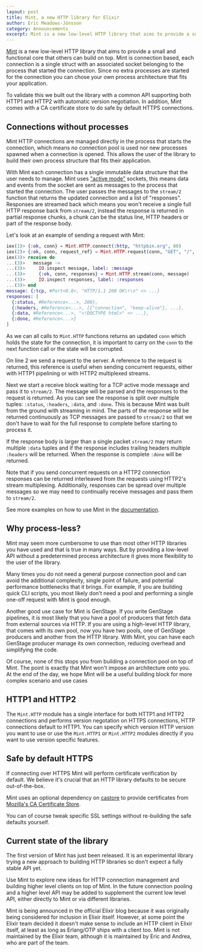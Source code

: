 ```yaml
---
layout: post
title: Mint, a new HTTP library for Elixir
author: Eric Meadows-Jönsson
category: Announcements
excerpt: Mint is a new low-level HTTP library that aims to provide a small and functional core that others can build on top.
---
```


[Mint](https://github.com/ericmj/mint) is a new low-level HTTP library that aims to provide a small and functional core that others can build on top. Mint is connection based, each connection is a single struct with an associated socket belonging to the process that started the connection. Since no extra processes are started for the connection you can chose your own process architecture that fits your application.

To validate this we built out the library with a common API supporting both HTTP1 and HTTP2 with automatic version negotiation. In addition, Mint comes with a CA certificate store to do safe by default HTTPS connections.

## Connections without processes

Mint HTTP connections are managed directly in the process that starts the connection, which means no connection pool is used nor new processes spawned when a connection is opened. This allows the user of the library to build their own process structure that fits their application.

With Mint each connection has a single immutable data structure that the user needs to manage. Mint uses ["active mode"](http://erlang.org/doc/man/inet.html#setopts-2) sockets, this means data and events from the socket are sent as messages to the process that started the connection. The user passes the messages to the `stream/2` function that returns the updated connection and a list of "responses". Responses are streamed back which means you won't receive a single full HTTP response back from `stream/2`, instead the response is returned in partial response chunks, a chunk can be the status line, HTTP headers or part of the response body.

Let's look at an example of sending a request with Mint:

```elixir
iex(1)> {:ok, conn} = Mint.HTTP.connect(:http, "httpbin.org", 80)
iex(2)> {:ok, conn, request_ref} = Mint.HTTP.request(conn, "GET", "/", [], "")
iex(3)> receive do
...(3)>   message ->
...(3)>     IO.inspect message, label: :message
...(3)>     {:ok, conn, responses} = Mint.HTTP.stream(conn, message)
...(3)>     IO.inspect responses, label: :responses
...(3)> end
message: {:tcp, #Port<0.8>, "HTTP/1.1 200 OK\r\n" <> ...}
responses: [
  {:status, #Reference<...>, 200},
  {:headers, #Reference<...>, [{"connection", "keep-alive"}, ...},
  {:data, #Reference<...>, "<!DOCTYPE html>" <> ...},
  {:done, #Reference<...>}
]
```

As we can all calls to `Mint.HTTP` functions returns an updated `conn` which holds the state for the connection, it is important to carry on the `conn` to the next function call or the state will be corrupted.

On line 2 we send a request to the server. A reference to the request is returned, this reference is useful when sending concurrent requests, either with HTTP1 pipelining or with HTTP2 multiplexed streams.

Next we start a receive block waiting for a TCP active mode message and pass it to `stream/2`. The message will be parsed and the responses to the request is returned. As you can see the response is split over multiple tuples: `:status`, `:headers`, `:data`, and `:done`. This is because Mint was built from the ground with streaming in mind. The parts of the response will be returned continuously as TCP messages are passed to `stream/2` so that we don't have to wait for the full response to complete before starting to process it.

If the response body is larger than a single packet `stream/2` may return multiple `:data` tuples and if the response includes trailing headers multiple `:headers` will be returned. When the response is complete `:done` will be returned.

Note that if you send concurrent requests on a HTTP2 connection responses can be returned interleaved from the requests using HTTP2's stream multiplexing. Additionally, responses can be spread over multiple messages so we may need to continually receive messages and pass them to `stream/2`.

See more examples on how to use Mint in the [documentation](https://hexdocs.pm/mint).

## Why process-less?

Mint may seem more cumbersome to use than most other HTTP libraries you have used and that is true in many ways. But by providing a low-level API without a predetermined process architecture it gives more flexibility to the user of the library.

Many times you do not need a general purpose connection pool and can avoid the additional complexity, single point of failure, and potential performance bottlenecks that it brings. For example, if you are building quick CLI scripts, you most likely don't need a pool and performing a single one-off request with Mint is good enough.

Another good use case for Mint is GenStage. If you write GenStage pipelines, it is most likely that you have a pool of producers that fetch data from external sources via HTTP. If you are using a high-level HTTP library, that comes with its own pool, now you have two pools, one of GenStage producers and another from the HTTP library. With Mint, you can have each GenStage producer manage its own connection, reducing overhead and simplifying the code.

Of course, none of this stops you from building a connection pool on top of Mint. The point is exactly that Mint won't impose an architecture onto you. At the end of the day, we hope Mint will be a useful building block for more complex scenario and use cases

## HTTP1 and HTTP2

The `Mint.HTTP` module has a single interface for both HTTP1 and HTTP2 connections and performs version negotation on HTTPS connections, HTTP connections default to HTTP1. You can specify which version HTTP version you want to use or use the `Mint.HTTP1` or `Mint.HTTP2` modules directly if you want to use version specific features.

## Safe by default HTTPS

If connecting over HTTPS Mint will perform certificate verification by default. We believe it's crucial that an HTTP library defaults to be secure out-of-the-box.

Mint uses an optional dependency on [castore](https://github.com/ericmj/castore) to provide certificates from [Mozilla's CA Certificate Store](https://www.mozilla.org/en-US/about/governance/policies/security-group/certs/).

You can of course tweak specific SSL settings without re-building the safe defaults yourself.

## Current state of the library

The first version of Mint has just been released. It is an experimental library trying a new approach to building HTTP libraries so don't expect a fully stable API yet.

Use Mint to explore new ideas for HTTP connection management and building higher level clients on top of Mint. In the future connection pooling and a higher level API may be added to supplement the current low level API, either directly to Mint or via different libraries.

Mint is being announced in the official Elixir blog because it was originally being considered for inclusion in Elixir itself. However, at some point the Elixir team decided it doesn't make sense to include an HTTP client in Elixir itself, at least as long as Erlang/OTP ships with a client too. Mint is not maintained by the Elixir team, although it is maintained by Eric and Andrea, who are part of the team.
